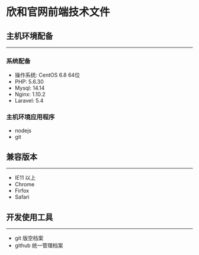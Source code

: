 # 欣和官网前端技术文件
## 主机环境配备
-----
### 系统配备
- 操作系统: CentOS 6.8 64位
- PHP: 5.6.30 
- Mysql: 14.14
- Nginx: 1.10.2
- Laravel: 5.4

### 主机环境应用程序
- nodejs 
- git 

## 兼容版本
---
- IE11 以上
- Chrome
- Firfox
- Safari

## 开发使用工具
---
- git 版空档案
- github 统一管理档案










